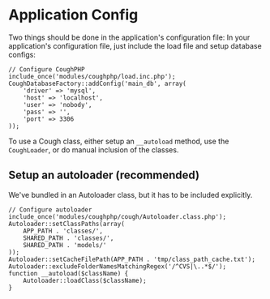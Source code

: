 Application Config
==================

Two things should be done in the application's configuration file:
In your application's configuration file, just include the load file and setup database configs:

	// Configure CoughPHP
	include_once('modules/coughphp/load.inc.php');
	CoughDatabaseFactory::addConfig('main_db', array(
		'driver' => 'mysql',
		'host' => 'localhost',
		'user' => 'nobody',
		'pass' => '',
		'port' => 3306
	));

To use a Cough class, either setup an `__autoload` method, use the `CoughLoader`, or do manual inclusion of the classes.

Setup an autoloader (recommended)
---------------------------------

We've bundled in an Autoloader class, but it has to be included explicitly.

	// Configure autoloader
	include_once('modules/coughphp/cough/Autoloader.class.php');
	Autoloader::setClassPaths(array(
		APP_PATH . 'classes/',
		SHARED_PATH . 'classes/',
		SHARED_PATH . 'models/'
	));
	Autoloader::setCacheFilePath(APP_PATH . 'tmp/class_path_cache.txt');
	Autoloader::excludeFolderNamesMatchingRegex('/^CVS|\..*$/');
	function __autoload($className) {
		Autoloader::loadClass($className);
	}

